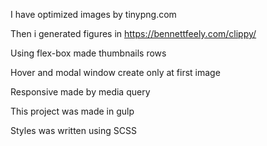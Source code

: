 I have optimized images by tinypng.com

Then i generated figures in https://bennettfeely.com/clippy/

Using flex-box made thumbnails rows

Hover and modal window create only at first image

Responsive made by media query

This project was made in gulp

Styles was written using SCSS

